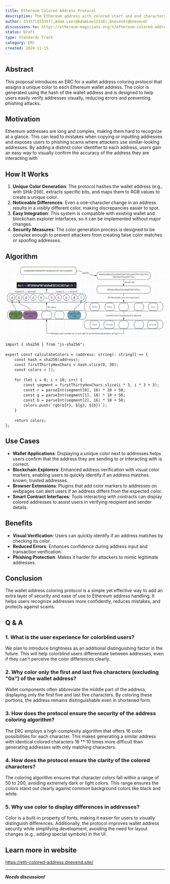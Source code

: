 ```yaml
---
title: Ethereum Colored Address Protocol
description: The Ethereum address with colored start and end characters allows users to quickly check the consistency of the Ethereum address.
author: 33357(@33357),Adam Lee(@AdamLee12138),Dnevend(@Dnevend)
discussions-to: https://ethereum-magicians.org/t/ethereum-colored-address-protocol/21704
status: Draft
type: Standards Track
category: ERC
created: 2024-11-15
---
```


## Abstract

This proposal introduces an ERC for a wallet address coloring protocol that assigns a unique color to each Ethereum wallet address. The color is generated using the hash of the wallet address and is designed to help users easily verify addresses visually, reducing errors and preventing phishing attacks.

## Motivation

Ethereum addresses are long and complex, making them hard to recognize at a glance. This can lead to mistakes when copying or inputting addresses and exposes users to phishing scams where attackers use similar-looking addresses. By adding a distinct color identifier to each address, users gain an easy way to visually confirm the accuracy of the address they are interacting with

## How It Works

1. **Unique Color Generation**: The protocol hashes the wallet address (e.g., with SHA-256), extracts specific bits, and maps them to RGB values to create a unique color.
2. **Noticeable Differences**: Even a one-character change in an address results in a visibly different color, making discrepancies easier to spot.
3. **Easy Integration**: This system is compatible with existing wallet and blockchain explorer interfaces, so it can be implemented without major changes.
4. **Security Measures**: The color generation process is designed to be complex enough to prevent attackers from creating false color matches or spoofing addresses.

## Algorithm

![Colored Address Overflow](/public/colored-address-pic.png)

```
import { sha256 } from "js-sha256";

export const calculateColors = (address: string): string[] => {
    const hash = sha256(address);
    const firstThirtyHexChars = hash.slice(0, 30);
    const colors = [];

    for (let i = 0; i < 10; i++) {
        const segment = firstThirtyHexChars.slice(i * 3, i * 3 + 3);
        const r = parseInt(segment[0], 16) * 10 + 50;
        const g = parseInt(segment[1], 16) * 10 + 50;
        const b = parseInt(segment[2], 16) * 10 + 50;
        colors.push(`rgb(${r}, ${g}, ${b})`);
    }

    return colors;
};
```

## Use Cases

- **Wallet Applications**: Displaying a unique color next to addresses helps users confirm that the address they are sending to or interacting with is correct.
- **Blockchain Explorers**: Enhanced address verification with visual color markers, enabling users to quickly identify if an address matches known, trusted addresses.
- **Browser Extensions**: Plugins that add color markers to addresses on webpages can alert users if an address differs from the expected color.
- **Smart Contract Interfaces**: Tools interacting with contracts can display colored addresses to assist users in verifying recipient and sender details.

## Benefits

- **Visual Verification**: Users can quickly identify if an address matches by checking its color.
- **Reduced Errors**: Enhances confidence during address input and transaction verification.
- **Phishing Protection**: Makes it harder for attackers to mimic legitimate addresses.

## Conclusion

The wallet address coloring protocol is a simple yet effective way to add an extra layer of security and ease of use to Ethereum address handling. It helps users recognize addresses more confidently, reduces mistakes, and protects against scams.

## Q & A

### 1. **What is the user experience for colorblind users?**

We plan to introduce brightness as an additional distinguishing factor in the future. This will help colorblind users differentiate between addresses, even if they can't perceive the color differences clearly.

### 2. **Why color only the first and last five characters (excluding "0x") of the wallet address?**

Wallet components often abbreviate the middle part of the address, displaying only the first five and last five characters. By coloring these portions, the address remains distinguishable even in shortened form.

### 3. **How does the protocol ensure the security of the address coloring algorithm?**

The ERC employs a high-complexity algorithm that offers 16 color possibilities for each character. This makes generating a similar address with identical colored characters 16 ** 10 times more difficult than generating addresses with only matching characters.

### 4. **How does the protocol ensure the clarity of the colored characters?**

The coloring algorithm ensures that character colors fall within a range of 50 to 200, avoiding extremely dark or light colors. This range ensures the colors stand out clearly against common background colors like black and white.

### 5. **Why use color to display differences in addresses?**

Color is a built-in property of fonts, making it easier for users to visually distinguish differences. Additionally, the protocol improves wallet address security while simplifying development, avoiding the need for layout changes (e.g., adding special symbols) in the UI.

## Learn more in website

https://eth-colored-address.dnevend.site/

---

***Needs discussion!***
